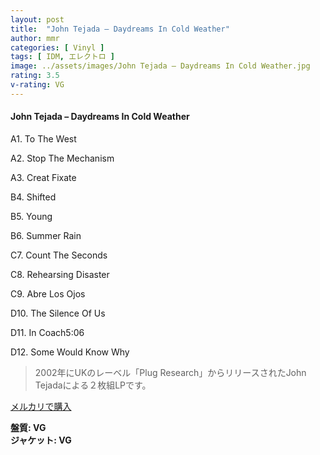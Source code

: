 ```yaml
---
layout: post
title:  "John Tejada – Daydreams In Cold Weather"
author: mmr
categories: [ Vinyl ]
tags: [ IDM, エレクトロ ]
image: ../assets/images/John Tejada – Daydreams In Cold Weather.jpg
rating: 3.5
v-rating: VG
---
```


#### John Tejada – Daydreams In Cold Weather

A1. To The West

A2. Stop The Mechanism

A3. Creat Fixate

B4. Shifted

B5. Young

B6. Summer Rain

C7. Count The Seconds

C8. Rehearsing Disaster

C9. Abre Los Ojos

D10. The Silence Of Us

D11. In Coach5:06

D12. Some Would Know Why

> 2002年にUKのレーベル「Plug Research」からリリースされたJohn Tejadaによる２枚組LPです。



[メルカリで購入](https://jp.mercari.com/item/m89173131309)

<div class="mt-4 mb-4 d-flex align-items-center">
<strong class="mr-1">盤質: VG</strong>
</div>
<div class="mt-4 mb-4 d-flex align-items-center">
<strong class="mr-1">ジャケット: VG</strong>
</div>

